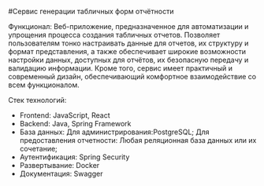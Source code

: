 #Сервис генерации табличных форм отчётности

Функционал: Веб-приложение, предназначенное для автоматизации и упрощения процесса создания табличных отчетов. Позволяет пользователям тонко настраивать данные для отчетов, их структуру и формат представления, а также обеспечивает широкие возможности настройки данных, доступных для отчётов, их безопасную передачу и валидацию информации. Кроме того, сервис имеет практичный и современный дизайн, обеспечивающий комфортное взаимодействие со всем функционалом.

Стек технологий:
- Frontend: JavaScript, React
- Backend: Java, Spring Framework
- База данных: Для администрирования:PostgreSQL; Для предоставления отчетности: Любая реляционная база данных или их сочетание;
- Аутентификация: Spring Security
- Развертывание: Docker
- Документация: Swagger
